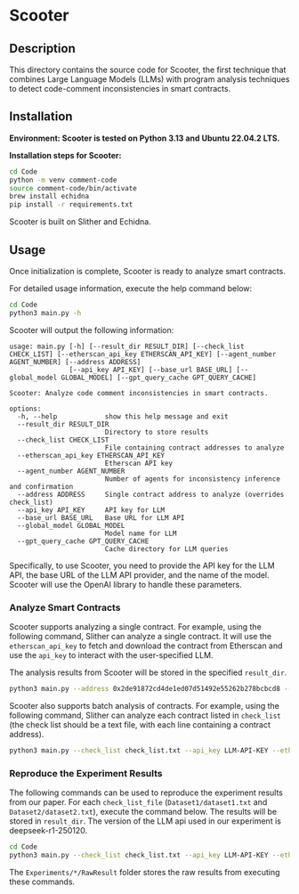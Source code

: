 # Scooter

## Description

This directory contains the source code for Scooter, the first technique that combines Large Language Models (LLMs) with program analysis techniques to detect code-comment inconsistencies in smart contracts.

## Installation

**Environment: Scooter is tested on Python 3.13 and Ubuntu 22.04.2 LTS.**

**Installation steps for Scooter:**

```bash
cd Code
python -m venv comment-code
source comment-code/bin/activate
brew install echidna
pip install -r requirements.txt
```

Scooter is built on Slither and Echidna.

## Usage

Once initialization is complete, Scooter is ready to analyze smart contracts.

For detailed usage information, execute the help command below:

```bash
cd Code
python3 main.py -h
```

Scooter will output the following information:

```
usage: main.py [-h] [--result_dir RESULT_DIR] [--check_list CHECK_LIST] [--etherscan_api_key ETHERSCAN_API_KEY] [--agent_number AGENT_NUMBER] [--address ADDRESS]
               [--api_key API_KEY] [--base_url BASE_URL] [--global_model GLOBAL_MODEL] [--gpt_query_cache GPT_QUERY_CACHE]

Scooter: Analyze code comment inconsistencies in smart contracts.

options:
  -h, --help            show this help message and exit
  --result_dir RESULT_DIR
                        Directory to store results
  --check_list CHECK_LIST
                        File containing contract addresses to analyze
  --etherscan_api_key ETHERSCAN_API_KEY
                        Etherscan API key
  --agent_number AGENT_NUMBER
                        Number of agents for inconsistency inference and confirmation
  --address ADDRESS     Single contract address to analyze (overrides check_list)
  --api_key API_KEY     API key for LLM
  --base_url BASE_URL   Base URL for LLM API
  --global_model GLOBAL_MODEL
                        Model name for LLM
  --gpt_query_cache GPT_QUERY_CACHE
                        Cache directory for LLM queries
```

Specifically, to use Scooter, you need to provide the API key for the LLM API, the base URL of the LLM API provider, and the name of the model. Scooter will use the OpenAI library to handle these parameters.

### Analyze Smart Contracts

Scooter supports analyzing a single contract. For example, using the following command, Slither can analyze a single contract. It will use the `etherscan_api_key` to fetch and download the contract from Etherscan and use the `api_key` to interact with the user-specified LLM.

The analysis results from Scooter will be stored in the specified `result_dir`.

```bash
python3 main.py --address 0x2de91872cd4de1ed07d51492e55262b278bcbcd8 --api_key LLM-API-KEY --base_url --etherscan_api_key Etherscan-API-Key LLM-API-Base-URL --global_model deepseek-r1-250120  --result_dir Result-Dir
```

Scooter also supports batch analysis of contracts. For example, using the following command, Slither can analyze each contract listed in `check_list` (the check list should be a text file, with each line containing a contract address).

```bash
python3 main.py --check_list check_list.txt --api_key LLM-API-KEY --etherscan_api_key Etherscan-API-Key --base_url LLM-API-Base-URL --global_model deepseek-r1-250120 --result_dir Result-Dir
```



### Reproduce the Experiment Results

The following commands can be used to reproduce the experiment results from our paper. For each `check_list_file` (`Dataset1/dataset1.txt` and `Dataset2/dataset2.txt`), execute the command below. The results will be stored in `result_dir`. The version of the LLM api used in our experiment is deepseek-r1-250120.

```bash
cd Code
python3 main.py --check_list check_list.txt --api_key LLM-API-KEY --etherscan_api_key Etherscan-API-Key --base_url LLM-API-Base-URL --global_model deepseek-r1-250120 --result_dir Result-Dir
```

The `Experiments/*/RawResult` folder stores the raw results from executing these commands.